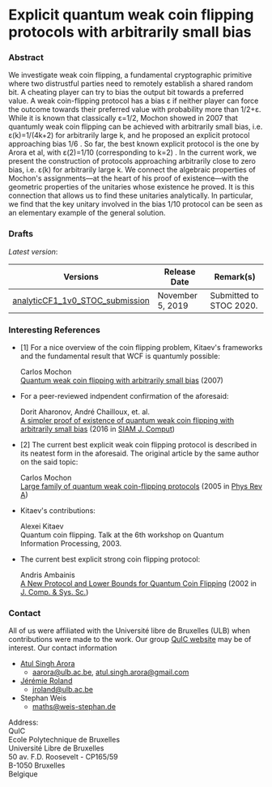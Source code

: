 # Explicit quantum weak coin flipping protocols with arbitrarily small bias

### Abstract

We investigate weak coin flipping, a fundamental cryptographic primitive where two distrustful parties need to remotely establish a shared random bit. A cheating player can try to bias the output bit towards a preferred value. A weak coin-flipping protocol has a bias ε if neither player can force the outcome towards their preferred value with probability more than 1/2+ε. While it is known that classically ε=1/2, Mochon showed in 2007 that quantumly weak coin flipping can be achieved with arbitrarily small bias, i.e. ε(k)=1/(4k+2) for arbitrarily large k, and he proposed an explicit protocol approaching bias 1/6 . So far, the best known explicit protocol is the one by Arora et al, with ε(2)=1/10 (corresponding to k=2) . In the current work, we present the construction of protocols approaching arbitrarily close to zero bias, i.e. ε(k) for arbitrarily large k. We connect the algebraic properties of Mochon's assignments—at the heart of his proof of existence—with the geometric properties of the unitaries whose existence he proved. It is this connection that allows us to find these unitaries analytically. In particular, we find that the key unitary involved in the bias 1/10 protocol can be seen as an elementary example of the general solution.





### Drafts

*Latest version*: 


| Versions                     | Release Date     | Remark(s)                                                    |
| ---------------------------- | ---------------- | ------------------------------------------------------------ |
| [analyticCF1_1v0_STOC_submission](./analyticCF1_1v0_submissionSTOC.pdf)   | November 5, 2019  | Submitted to STOC 2020.                                 |





### Interesting References

* [1] For a nice overview of the coin flipping problem, Kitaev's frameworks and the fundamental result that WCF is quantumly possible:


  Carlos Mochon  
  [Quantum weak coin flipping with arbitrarily small bias](https://arxiv.org/abs/0711.4114) (2007)

* For a peer-reviewed indpendent confirmation of the aforesaid:


  Dorit Aharonov, André Chailloux, et. al.  
  [A simpler proof of existence of quantum weak coin flipping with arbitrarily small bias](https://arxiv.org/abs/1402.7166) (2016 in [SIAM J. Comput](https://doi.org/10.1137/14096387X))

* [2] The current best explicit weak coin flipping protocol is described in its neatest form in the aforesaid. The original article by the same author on the said topic:  


  Carlos Mochon  
  [Large family of quantum weak coin-flipping protocols](https://arxiv.org/abs/quant-ph/0502068) (2005 in [Phys Rev A](https://journals.aps.org/pra/abstract/10.1103/PhysRevA.72.022341))

* Kitaev's contributions:  


  Alexei Kitaev  
  Quantum coin flipping. Talk at the 6th workshop on Quantum Information Processing, 2003.

* The current best explicit strong coin flipping protocol:  


  Andris Ambainis  
  [A New Protocol and Lower Bounds for Quantum Coin Flipping](https://arxiv.org/abs/quant-ph/0204022) (2002 in [J. Comp. & Sys. Sc.](https://www.sciencedirect.com/science/article/pii/S0022000003001417))

### Contact
All of us were affiliated with the Université libre de Bruxelles (ULB) when contributions were made to the work. Our group [QuIC website](http://quic.ulb.ac.be) may be of interest. Our contact information
- [Atul Singh Arora](https://atulsingharora.github.io) 
	- aarora@ulb.ac.be, atul.singh.arora@gmail.com
- [Jérémie Roland](<http://quic.ulb.ac.be/members/jroland>)
	- jroland@ulb.ac.be
- Stephan Weis
	- maths@weis-stephan.de



Address:  
QuIC  
Ecole Polytechnique de Bruxelles  
Université Libre de Bruxelles  
50 av. F.D. Roosevelt - CP165/59  
B-1050 Bruxelles  
Belgique  
